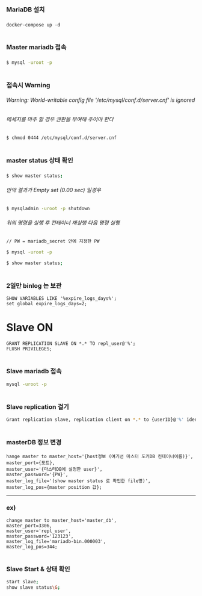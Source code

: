 ### MariaDB 설치
###
~~~
docker-compose up -d
~~~
#
### Master mariadb 접속
###
~~~bash
$ mysql -uroot -p
~~~
#
### 접속시 Warning
###### Warning: World-writable config file '/etc/mysql/conf.d/server.cnf' is ignored 
###### 메세지를 마주 할 경우 권한을 부여해 주어야 한다
~~~bash
$ chmod 0444 /etc/mysql/conf.d/server.cnf 
~~~
#
### master status 상태 확인
###
~~~bash
$ show master status;
~~~

###### 만약 결과가 Empty set (0.00 sec) 일경우
~~~bash
$ mysqladmin -uroot -p shutdown
~~~ 
###### 위의 명령을 실행 후 컨테이너 재실행 다음 명령 실행
~~~ bash
// PW = mariadb_secret 안에 지정한 PW

$ mysql -uroot -p

$ show master status;
~~~
#
### 2일만 binlog 는 보관
~~~mysql
SHOW VARIABLES LIKE '%expire_logs_days%';
set global expire_logs_days=2;
~~~
#
# Slave ON
~~~mysql
GRANT REPLICATION SLAVE ON *.* TO repl_user@'%';
FLUSH PRIVILEGES;
~~~
#
### Slave mariadb 접속
~~~bash
mysql -uroot -p
~~~
#
### Slave replication 걸기
~~~bash
Grant replication slave, replication client on *.* to {userID}@'%' identified by '{PW}';
~~~
#
### masterDB 정보 변경
~~~
hange master to master_host='{host정보 (여기선 마스터 도커DB 컨테이너이름)}',
master_port={포트},
master_user='{마스터DB에 설정한 user}',
master_password='{PW}',
master_log_file='(show master status 로 확인한 file명)',
master_log_pos={master position 값};
~~~
---
### ex)
~~~
change master to master_host='master_db',
master_port=3306,
master_user='repl_user',
master_password='123123',
master_log_file='mariadb-bin.000003',
master_log_pos=344;
~~~
#
### Slave Start & 상태 확인
~~~bash
start slave;
show slave status\G;
~~~



